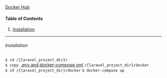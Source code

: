 [Docker Hub](https://hub.docker.com/r/niklasholtmeyer/laravel_without_database/)



#### Table of Contents  
1. [Installation](#installation) 

***
###### Installation
``` $ cd /{laravel_project_dir}/ ``` </br>
```$ copy ```[.env and docker-compose.yml](https://github.com/NiklasHoltmeyer/docker-laravel-without-database/tree/master/example/docker-compose) ``` /{laravel_project_dir}/docker ``` </br>
``` $ cd /{laravel_project_dir}/docker ```
``` $ docker-compose up ```

